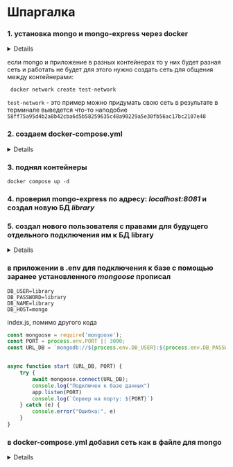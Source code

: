 # Шпаргалка

### 1. установка mongo и mongo-express через docker

<details>

```
docker pull mongo

```

```
docker pull mongo
```
</details>

если mongo и приложение в разных контейнерах 
то у них будет разная сеть и работать не будет для этого нужно создать сеть для
общения между контейнерами:
```
 docker network create test-network
```

`test-network` - это пример можно придумать свою сеть
в результате в терминале выведется что-то наподобие
`58ff75a95d4b2a8b42cba6d5b58259635c48a90229a5e30fb56ac17bc2107e48`

### 2. создаем docker-compose.yml

<details>

файл взят [тут](https://hub.docker.com/_/mongo)

```
services:

  mongo:
    image: mongo
    restart: always
    volumes: // Добавляем привязку тома для хранения данных MongoDB локально на сервере
      - ./mongodb_data:/data/db 
    environment:
      MONGO_INITDB_ROOT_USERNAME: root 
      MONGO_INITDB_ROOT_PASSWORD: example 
    networks: // добавил для подключения к созданой сети
      - test-network

  mongo-express:
    image: mongo-express
    restart: always
    ports:
      - 8081:8081
    environment:
      ME_CONFIG_MONGODB_ADMINUSERNAME: root
      ME_CONFIG_MONGODB_ADMINPASSWORD: example
      ME_CONFIG_MONGODB_URL: mongodb://root:example@mongo:27017/
      ME_CONFIG_BASICAUTH: false
    networks: // добавил для подключения к созданой сети
      - test-network

networks: // добавил для подключения к созданой сети
  test-network:
    external: true

```

</details>

### 3. поднял контейнеры

```
docker compose up -d
```
### 4. проверил mongo-express по адресу: _localhost:8081_ и создал новую БД _library_

### 5. создал нового пользователя с правами для будущего отдельного подключения им к БД library
<details>
посмотрел id контейнера mongo

```
docker ps
```
получил такое:

```
CONTAINER ID   IMAGE               COMMAND                  CREATED              STATUS              PORTS                    NAMES
d76efb11b666   node:20.10-alpine   "docker-entrypoint.s…"   About a minute ago   Up About a minute   0.0.0.0:80->3025/tcp     library-main-1
17807aee003c   node:20.10-alpine   "docker-entrypoint.s…"   About a minute ago   Up About a minute   0.0.0.0:3001->3001/tcp   library-counter-1
5d3b96a1ad55   mongo-express       "/sbin/tini -- /dock…"   4 minutes ago        Up 4 minutes        0.0.0.0:8081->8081/tcp   mongo-mongo-express-1
52ac7265326e   mongo               "docker-entrypoint.s…"   4 minutes ago        Up 4 minutes        27017/tcp                mongo-mongo-1

```

вошел внутрь контейнера по его id (шаг раньше)

```
docker exec -it 52ac7265326e sh 

```

shell`а нет как я понял (но это не точно), для управлением mongo набрал 

```
mongosh

```

получил такое:

```
Current Mongosh Log ID: 664db92c1921b920ac99ea71
Connecting to:          mongodb://127.0.0.1:27017/?directConnection=true&serverSelectionTimeoutMS=2000&appName=mongosh+2.2.5
Using MongoDB:          7.0.9
Using Mongosh:          2.2.5

For mongosh info see: https://docs.mongodb.com/mongodb-shell/


To help improve our products, anonymous usage data is collected and sent to MongoDB periodically (https://www.mongodb.com/legal/privacy-policy).
You can opt-out by running the disableTelemetry() command.

test> 
```

перешел в админку и теперь стали доступны команды shell

```
use admin
```

пршел аутентиф

```
admin> db.auth("root", "example")
```

посмотрел список контейнеров
```
admin> show databases
```
получил

```
admin    100.00 KiB
config    60.00 KiB
library   56.00 KiB
local     72.00 KiB

```

перешел в library

```
use library
```

и создал нового пользователя

```
 db.createUser({user:"library", pwd:"library", roles:[{role: "readWrite", db:"library"}]})
```
</details>

###  в приложении в .env для подключения к базе c помощью заранее установленного  _mongoose_ прописал 
```
DB_USER=library
DB_PASSWORD=library
DB_NAME=library
DB_HOST=mongo
```

index.js, помимо другого кода

```javascript
const mongoose = require('mongoose');
const PORT = process.env.PORT || 3000;
const URL_DB = `mongodb://${process.env.DB_USER}:${process.env.DB_PASSWORD}@${process.env.DB_HOST}/${process.env.DB_NAME}`;


async function start (URL_DB, PORT) {
    try {
        await mongoose.connect(URL_DB);
        console.log("Подключен к базе данных")
        app.listen(PORT)
        console.log(`Сервер на порту: ${PORT}`)
    } catch (e) {
        console.error("Ошибка:", e)
    }
}
```
###  в docker-compose.yml добавил сеть как в файле для mongo

<details>

посмотреть [тут](https://github.com/myx777/library/blob/mongo/docker-compose.dev.yml)

</details>
